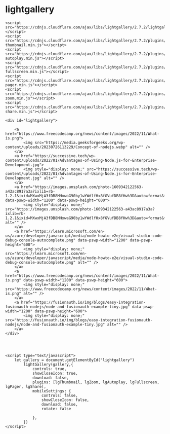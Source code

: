 # lightgallery

<!DOCTYPE html>
<html lang="en">
<head>
    <meta charset="UTF-8">
    <meta name="viewport" content="width=device-width, initial-scale=1.0">
    <title>Document</title>
    <link rel="stylesheet" href="https://cdnjs.cloudflare.com/ajax/libs/lightgallery/2.7.2/css/lightgallery.min.css"/>
    <link rel="stylesheet" href="https://cdnjs.cloudflare.com/ajax/libs/lightgallery/2.7.2/css/lg-thumbnail.min.css"/>
    <link rel="stylesheet" href="https://cdnjs.cloudflare.com/ajax/libs/lightgallery/2.7.2/css/lg-autoplay.min.css">
    <link rel="stylesheet" href="https://cdnjs.cloudflare.com/ajax/libs/lightgallery/2.7.2/css/lg-fullscreen.min.css">
    <link rel="stylesheet" href="https://cdnjs.cloudflare.com/ajax/libs/lightgallery/2.7.2/css/lg-pager.min.css">
    <link rel="stylesheet" href="https://cdnjs.cloudflare.com/ajax/libs/lightgallery/2.7.2/css/lg-zoom.min.css">
    <link rel="stylesheet" href="https://cdnjs.cloudflare.com/ajax/libs/lightgallery/2.7.2/css/lg-share.min.css">
    

    <script src="https://cdnjs.cloudflare.com/ajax/libs/lightgallery/2.7.2/lightgallery.min.js"></script>
    <script src="https://cdnjs.cloudflare.com/ajax/libs/lightgallery/2.7.2/plugins/thumbnail/lg-thumbnail.min.js"></script>
    <script src="https://cdnjs.cloudflare.com/ajax/libs/lightgallery/2.7.2/plugins/autoplay/lg-autoplay.min.js"></script>
    <script src="https://cdnjs.cloudflare.com/ajax/libs/lightgallery/2.7.2/plugins/fullscreen/lg-fullscreen.min.js"></script>
    <script src="https://cdnjs.cloudflare.com/ajax/libs/lightgallery/2.7.2/plugins/pager/lg-pager.min.js"></script>
    <script src="https://cdnjs.cloudflare.com/ajax/libs/lightgallery/2.7.2/plugins/zoom/lg-zoom.min.js"></script>
    <script src="https://cdnjs.cloudflare.com/ajax/libs/lightgallery/2.7.2/plugins/share/lg-share.min.js"></script>
    

</head>
<body>
    


    <div id="lightgallery">
        
        <a href="https://www.freecodecamp.org/news/content/images/2022/11/What-is.png">
            <img src="https://media.geeksforgeeks.org/wp-content/uploads/20230726113229/Concept-of-nodejs.webp" alt="" />
        </a>
        <a href="https://successive.tech/wp-content/uploads/2022/01/Advantages-of-Using-Node.js-for-Enterprise-Development.jpg">
            <img style="display: none;" src="https://successive.tech/wp-content/uploads/2022/01/Advantages-of-Using-Node.js-for-Enterprise-Development.jpg" alt="" />
        </a>
        <a href="https://images.unsplash.com/photo-1609342122563-a43ac8917a3a?ixlib=rb-1.2.1&ixid=MXwxMjA3fDB8MHxwaG90by1wYWdlfHx8fGVufDB8fHw%3D&auto=format&fit=crop&w=1600&q=80" data-pswp-width="1200" data-pswp-height="600">
            <img style="display: none;" src="https://images.unsplash.com/photo-1609342122563-a43ac8917a3a?ixlib=rb-1.2.1&ixid=MXwxMjA3fDB8MHxwaG90by1wYWdlfHx8fGVufDB8fHw%3D&auto=format&fit=crop&w=1600&q=80" alt="" />
        </a>
        <a href="https://learn.microsoft.com/en-us/azure/developer/javascript/media/node-howto-e2e/visual-studio-code-debug-console-autocomplete.png" data-pswp-width="1200" data-pswp-height="600">
            <img style="display: none;" src="https://learn.microsoft.com/en-us/azure/developer/javascript/media/node-howto-e2e/visual-studio-code-debug-console-autocomplete.png" alt="" />
        </a>
        <a href="https://www.freecodecamp.org/news/content/images/2022/11/What-is.png" data-pswp-width="1200" data-pswp-height="600">
            <img style="display: none;" src="https://www.freecodecamp.org/news/content/images/2022/11/What-is.png" alt="" />
        </a>
        <a href="https://fusionauth.io/img/blogs/easy-integration-fusionauth-nodejs/node-and-fusionauth-example-tiny.jpg" data-pswp-width="1200" data-pswp-height="600">
            <img style="display: none;" src="https://fusionauth.io/img/blogs/easy-integration-fusionauth-nodejs/node-and-fusionauth-example-tiny.jpg" alt="" />
        </a>
    </div>




    <script type="text/javascript">
        let gallery = document.getElementById("lightgallery")
            lightGallery(gallery,{
                controls: true,
                showCloseIcon: true,
                download: false,
                plugins: [lgThumbnail, lgZoom, lgAutoplay, lgFullscreen, lgPager, lgShare],
                mobileSettings: {
                    controls: false,
                    showCloseIcon: false,
                    download: false,
                    rotate: false
                    
                },
            })
    </script>
</body>
</html>

